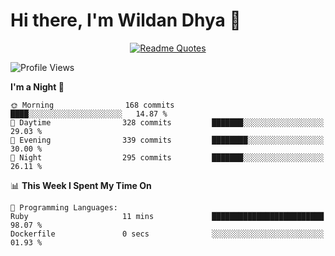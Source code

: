 # Hi there, I'm Wildan Dhya 👋 

<div align="center">
  <a href="https://github.com/piyushsuthar/github-readme-quotes">
    <img src="https://quotes-github-readme.vercel.app/api?quote=Try%2C%20Fail%2C%20Retry&author=unknown&type=vertical&theme=dark" alt="Readme Quotes">
  </a>
</div>

<!--START_SECTION:waka-->
![Profile Views](http://img.shields.io/badge/Profile%20Views-0-blue)

**I'm a Night 🦉** 

```text
🌞 Morning                168 commits         ████░░░░░░░░░░░░░░░░░░░░░   14.87 % 
🌆 Daytime                328 commits         ███████░░░░░░░░░░░░░░░░░░   29.03 % 
🌃 Evening                339 commits         ████████░░░░░░░░░░░░░░░░░   30.00 % 
🌙 Night                  295 commits         ███████░░░░░░░░░░░░░░░░░░   26.11 % 
```


📊 **This Week I Spent My Time On** 

```text
💬 Programming Languages: 
Ruby                     11 mins             █████████████████████████   98.07 % 
Dockerfile               0 secs              ░░░░░░░░░░░░░░░░░░░░░░░░░   01.93 % 
```


<!--END_SECTION:waka-->

<!--## GitHub Stats-->
<!--![Top Languages](https://github-readme-stats.vercel.app/api/top-langs/?username=wildandhya&layout=compact&theme=dracula)-->











